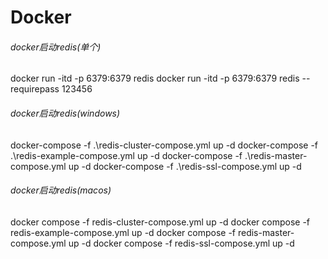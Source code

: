 # Docker
###### docker启动redis(单个)
docker run -itd -p 6379:6379 redis
docker run -itd -p 6379:6379 redis --requirepass 123456

###### docker启动redis(windows)
docker-compose -f .\redis-cluster-compose.yml up -d
docker-compose -f .\redis-example-compose.yml up -d
docker-compose -f .\redis-master-compose.yml up -d
docker-compose -f .\redis-ssl-compose.yml up -d

###### docker启动redis(macos)
docker compose -f redis-cluster-compose.yml up -d
docker compose -f redis-example-compose.yml up -d
docker compose -f redis-master-compose.yml up -d
docker compose -f redis-ssl-compose.yml up -d